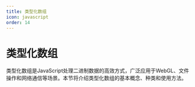 ```yaml
---
title: 类型化数组
icon: javascript
order: 14
---
```


# 类型化数组

类型化数组是JavaScript处理二进制数据的高效方式，广泛应用于WebGL、文件操作和网络通信等场景。本节将介绍类型化数组的基本概念、种类和使用方法。

